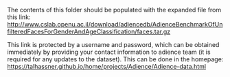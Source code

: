 The contents of this folder should be populated with the expanded file from this link: http://www.cslab.openu.ac.il/download/adiencedb/AdienceBenchmarkOfUnfilteredFacesForGenderAndAgeClassification/faces.tar.gz

This link is protected by a username and password, which can be obtained immediately by providing your contact information to adience team (it is required for any updates to the dataset). This can be done in the homepage:
https://talhassner.github.io/home/projects/Adience/Adience-data.html
